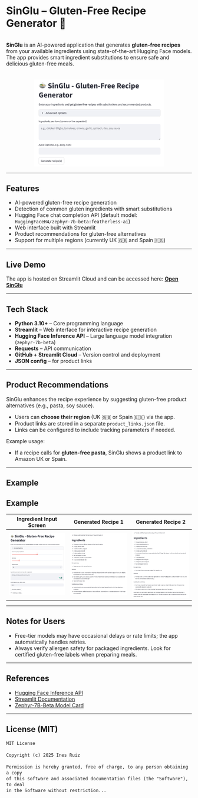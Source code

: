 # SinGlu – Gluten-Free Recipe Generator 🍲

<div style="display: flex; flex-wrap: wrap; align-items: center; gap: 20px;">

<div style="flex: 1; min-width: 300px;">
<p>
<b>SinGlu</b> is an AI-powered application that generates <b>gluten-free recipes</b> from your available ingredients using state-of-the-art Hugging Face models. The app provides smart ingredient substitutions to ensure safe and delicious gluten-free meals.
</p>
</div>

<div style="flex: 1; min-width: 300px; text-align: center;">
<img src="demo/home.png" alt="SinGlu Home Screen" width="70%"/>
</div>

</div>

---

## Features
- AI-powered gluten-free recipe generation
- Detection of common gluten ingredients with smart substitutions
- Hugging Face chat completion API (default model: `HuggingFaceH4/zephyr-7b-beta:featherless-ai`)
- Web interface built with Streamlit
- Product recommendations for gluten-free alternatives
- Support for multiple regions (currently UK 🇬🇧 and Spain 🇪🇸)

---

## Live Demo
The app is hosted on Streamlit Cloud and can be accessed here: [**Open SinGlu**](https://your-app-link.streamlit.app)

---

## Tech Stack
- **Python 3.10+** – Core programming language  
- **Streamlit** – Web interface for interactive recipe generation  
- **Hugging Face Inference API** – Large language model integration (`zephyr-7b-beta`)  
- **Requests** – API communication  
- **GitHub + Streamlit Cloud** – Version control and deployment
- **JSON config** – for product links

---

## Product Recommendations
SinGlu enhances the recipe experience by suggesting gluten-free product alternatives (e.g., pasta, soy sauce).  

- Users can **choose their region** (UK 🇬🇧 or Spain 🇪🇸) via the app.  
- Product links are stored in a separate `product_links.json` file.  
- Links can be configured to include tracking parameters if needed.  

Example usage:
- If a recipe calls for **gluten-free pasta**, SinGlu shows a product link to Amazon UK or Spain.

---

## Example

## Example

| Ingredient Input Screen | Generated Recipe 1 | Generated Recipe 2 |
|--------------------------|----------------------|----------------------|
| <img src="demo/home-input-ingredients.png" alt="Ingredient Input Screen" width="800"/> | <img src="demo/recipe1.png" alt="Generated Recipe Example 1" width="800"/> | <img src="demo/recipe2.png" alt="Generated Recipe Example 2" width="800"/> |

---

## Notes for Users
- Free-tier models may have occasional delays or rate limits; the app automatically handles retries.
- Always verify allergen safety for packaged ingredients. Look for certified gluten-free labels when preparing meals.

---

## References
- [Hugging Face Inference API](https://huggingface.co/docs/api-inference/index)  
- [Streamlit Documentation](https://docs.streamlit.io/)  
- [Zephyr-7B-Beta Model Card](https://huggingface.co/HuggingFaceH4/zephyr-7b-beta)  

---

## License (MIT)
```text
MIT License

Copyright (c) 2025 Ines Ruiz

Permission is hereby granted, free of charge, to any person obtaining a copy
of this software and associated documentation files (the "Software"), to deal
in the Software without restriction...
```

